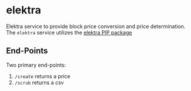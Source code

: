 # elektra

Elektra service to provide block price conversion and price determination.  The `elektra` service utilizes the [elektra PIP package](https://pypi.org/project/elektra/)

## End-Points

Two primary end-points:

1. `/create` returns a price
2. `/scrub` returns a csv